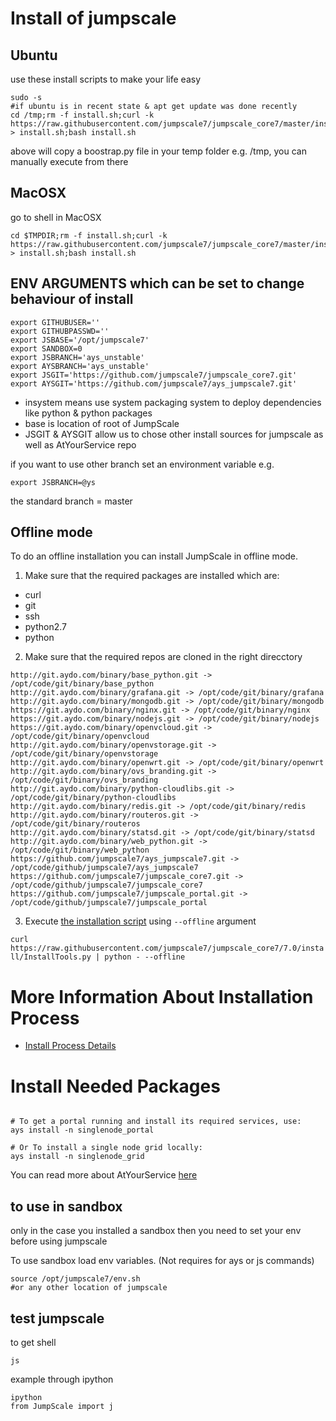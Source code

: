 Install of jumpscale
=====================

Ubuntu
------
use these install scripts to make your life easy

```shell
sudo -s
#if ubuntu is in recent state & apt get update was done recently
cd /tmp;rm -f install.sh;curl -k https://raw.githubusercontent.com/jumpscale7/jumpscale_core7/master/install/install.sh > install.sh;bash install.sh
```

above will copy a boostrap.py file in your temp folder e.g. /tmp, you can manually execute from there

MacOSX
------
go to shell in MacOSX
```shell
cd $TMPDIR;rm -f install.sh;curl -k https://raw.githubusercontent.com/jumpscale7/jumpscale_core7/master/install/install.sh > install.sh;bash install.sh
```

ENV ARGUMENTS which can be set to change behaviour of install
------------------------------

```
export GITHUBUSER=''
export GITHUBPASSWD=''
export JSBASE='/opt/jumpscale7'
export SANDBOX=0
export JSBRANCH='ays_unstable'
export AYSBRANCH='ays_unstable'
export JSGIT='https://github.com/jumpscale7/jumpscale_core7.git'
export AYSGIT='https://github.com/jumpscale7/ays_jumpscale7.git'
```

* insystem means use system packaging system to deploy dependencies like python & python packages
* base is location of root of JumpScale
* JSGIT & AYSGIT allow us to chose other install sources for jumpscale as well as AtYourService repo

if you want to use other branch set an environment variable
e.g.
```shell
export JSBRANCH=@ys
```
the standard branch = master

## Offline mode

To do an offline installation you can install JumpScale in offline mode.

1. Make sure that the required packages are installed which are:

  * curl
  * git
  * ssh
  * python2.7
  * python


2. Make sure that the required repos are cloned in the right direcctory

  ```
  http://git.aydo.com/binary/base_python.git -> /opt/code/git/binary/base_python
  http://git.aydo.com/binary/grafana.git -> /opt/code/git/binary/grafana
  http://git.aydo.com/binary/mongodb.git -> /opt/code/git/binary/mongodb
  https://git.aydo.com/binary/nginx.git -> /opt/code/git/binary/nginx
  https://git.aydo.com/binary/nodejs.git -> /opt/code/git/binary/nodejs
  https://git.aydo.com/binary/openvcloud.git -> /opt/code/git/binary/openvcloud
  http://git.aydo.com/binary/openvstorage.git -> /opt/code/git/binary/openvstorage
  http://git.aydo.com/binary/openwrt.git -> /opt/code/git/binary/openwrt
  http://git.aydo.com/binary/ovs_branding.git -> /opt/code/git/binary/ovs_branding
  http://git.aydo.com/binary/python-cloudlibs.git -> /opt/code/git/binary/python-cloudlibs
  http://git.aydo.com/binary/redis.git -> /opt/code/git/binary/redis
  http://git.aydo.com/binary/routeros.git -> /opt/code/git/binary/routeros
  http://git.aydo.com/binary/statsd.git -> /opt/code/git/binary/statsd
  http://git.aydo.com/binary/web_python.git -> /opt/code/git/binary/web_python
  https://github.com/jumpscale7/ays_jumpscale7.git -> /opt/code/github/jumpscale7/ays_jumpscale7
  https://github.com/jumpscale7/jumpscale_core7.git -> /opt/code/github/jumpscale7/jumpscale_core7
  https://github.com/jumpscale7/jumpscale_portal.git -> /opt/code/github/jumpscale7/jumpscale_portal
  ```
3. Execute [the installation script](https://raw.githubusercontent.com/jumpscale7/jumpscale_core7/7.0/install/InstallTools.py) using `--offline` argument

`curl https://raw.githubusercontent.com/jumpscale7/jumpscale_core7/7.0/install/InstallTools.py | python - --offline`


More Information About Installation Process
=======================

- [Install Process Details](Install%20Process%20Details.md)

Install Needed Packages
=======================

```shell

# To get a portal running and install its required services, use:
ays install -n singlenode_portal

# Or To install a single node grid locally:
ays install -n singlenode_grid
```

You can read more about AtYourService [here](../AtYourService/AtYourServiceIntro.md)

to use in sandbox
-----------------

only in the case you installed a sandbox then you need to set your env before using jumpscale

To use sandbox load env variables. (Not requires for ays or js commands)

```shell
source /opt/jumpscale7/env.sh 
#or any other location of jumpscale
```

test jumpscale
--------------

to get shell
```shell
js
```

example through ipython
```shell
ipython
from JumpScale import j
```

